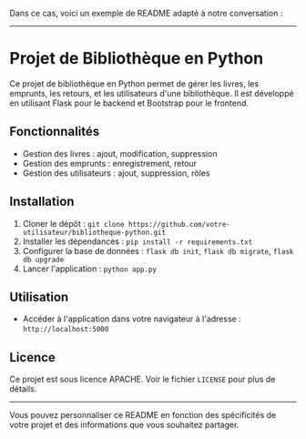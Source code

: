 Dans ce cas, voici un exemple de README adapté à notre conversation :

---

# Projet de Bibliothèque en Python

Ce projet de bibliothèque en Python permet de gérer les livres, les emprunts, les retours, et les utilisateurs d'une bibliothèque. Il est développé en utilisant Flask pour le backend et Bootstrap pour le frontend.

## Fonctionnalités

- Gestion des livres : ajout, modification, suppression
- Gestion des emprunts : enregistrement, retour
- Gestion des utilisateurs : ajout, suppression, rôles

## Installation

1. Cloner le dépôt : `git clone https://github.com/votre-utilisateur/bibliotheque-python.git`
2. Installer les dépendances : `pip install -r requirements.txt`
3. Configurer la base de données : `flask db init`, `flask db migrate`, `flask db upgrade`
4. Lancer l'application : `python app.py`

## Utilisation

- Accéder à l'application dans votre navigateur à l'adresse : `http://localhost:5000`

## Licence

Ce projet est sous licence APACHE. Voir le fichier `LICENSE` pour plus de détails.

---

Vous pouvez personnaliser ce README en fonction des spécificités de votre projet et des informations que vous souhaitez partager.
